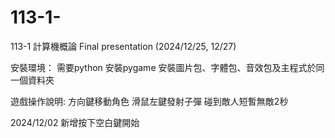# 113-1-
113-1 計算機概論 Final presentation (2024/12/25, 12/27)

安裝環境：
需要python
安裝pygame
安裝圖片包、字體包、音效包及主程式於同一個資料夾

遊戲操作說明:
方向鍵移動角色
滑鼠左鍵發射子彈
碰到敵人短暫無敵2秒

2024/12/02 新增按下空白鍵開始
